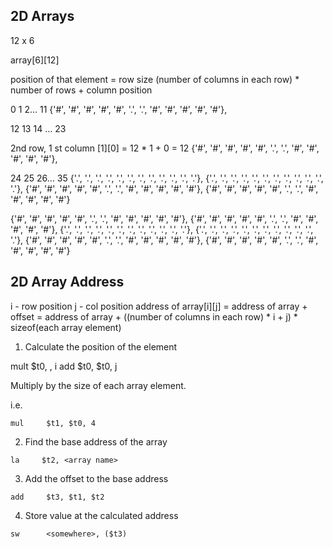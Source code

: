 ## 2D Arrays

12 x 6

array[6][12]

position of that element = row size (number of columns in each row) * number of rows + column position

0 1 2... 11
{'#', '#', '#', '#', '#', '.', '.', '#', '#', '#', '#', '#'},

12 13 14 ... 23

2nd row, 1 st column
[1][0] = 12 * 1 + 0 = 12
{'#', '#', '#', '#', '#', '.', '.', '#', '#', '#', '#', '#'},

24 25 26... 35
{'.', '.', '.', '.', '.', '.', '.', '.', '.', '.', '.', '.'},
{'.', '.', '.', '.', '.', '.', '.', '.', '.', '.', '.', '.'},
{'#', '#', '#', '#', '#', '.', '.', '#', '#', '#', '#', '#'},
{'#', '#', '#', '#', '#', '.', '.', '#', '#', '#', '#', '#'}

{'#', '#', '#', '#', '#', '.', '.', '#', '#', '#', '#', '#'}, {'#', '#', '#', '#', '#', '.', '.', '#', '#', '#', '#', '#'}, {'.', '.', '.', '.', '.', '.', '.', '.', '.', '.', '.', '.'}, {'.', '.', '.', '.', '.', '.', '.', '.', '.', '.', '.', '.'}, {'#', '#', '#', '#', '#', '.', '.', '#', '#', '#', '#', '#'}, {'#', '#', '#', '#', '#', '.', '.', '#', '#', '#', '#', '#'}


## 2D Array Address

i - row position
j - col position
address of array[i][j] = address of array + offset 
= address of array + ((number of columns in each row) * i + j) * sizeof(each array element)


1) Calculate the position of the element

mult    $t0, <number of columns in each row>, i
add     $t0, $t0, j

Multiply by the size of each array element.

i.e.
```
mul     $t1, $t0, 4 
```

2) Find the base address of the array

```
la     $t2, <array name> 
```

3) Add the offset to the base address

```
add     $t3, $t1, $t2
```

4) Store value at the calculated address

```
sw      <somewhere>, ($t3)
```

